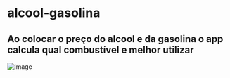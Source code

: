 # alcool-gasolina
Ao colocar o preço do alcool e da gasolina o app calcula qual combustível e melhor utilizar
--------------------------------------------

![image](https://user-images.githubusercontent.com/91077720/146931496-e6fb4283-ec54-406f-bbd7-5d2c34e1c769.png)

